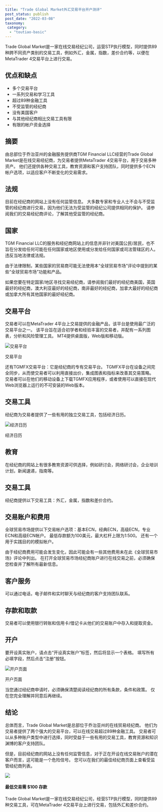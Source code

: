 ```yaml
---
title: "Trade Global Market外汇交易平台开户测评"
post_status: publish
post_date: "2022-03-08"
taxonomy:
 category: 
  - "toutiao-basic"
---
```


Trade Global Market是一家在线交易经纪公司，运营STP执行模型，同时提供89种跨不同资产类别的交易工具，例如外汇，金属，指数，差价合约等，以便在MetaTrader 4交易平台上进行交易。

## 优点和缺点
- 多个交易平台
- 一系列交易和学习工具
- 超过89种金融工具
- 不受监管的经纪商
- 没有美国客户
- 与其他经纪商相比交易工具有限
- 有限的帐户资金选择


## 摘要

由总部位于乔治亚州的金融服务提供商TGM Financial LLC经营的Trade Global Market是在线交易经纪商，为交易者提供MetaTrader 4交易平台，用于交易多种资产。 他们还提供各种交易工具，教育资源和客户支持团队，同时提供多个ECN帐户选项，以适应客户不断变化的交易需求。

## 法规

目前在经纪商的网站上没有任何监管信息。 大多数专家和专业人士不会与不受监管的经纪商进行交易，因为他们无法为受监管的经纪公司提供相同的保护。 请参阅我们的交易经纪商评论，了解其他受监管的经纪商。

## 国家

TGM Financial LLC的服务和经纪商网站上的信息并非针对美国公民/居民，也不旨在分发给任何可能在任何国家或地区使用或分发给任何国家或司法管辖区的人。违反当地法律或法规。

由于法律限制，某些国家的贸易商可能无法使用本“全球贸易市场”评论中提到的某些“全球贸易市场”功能和产品。

如果您要在特定国家/地区寻找交易经纪商，请参阅我们最好的经纪商美国，英国最好的经纪商，澳大利亚最好的经纪商，南非最好的经纪商，加拿大最好的经纪商或加拿大所有其他国家的最好经纪商。

## 交易平台

交易者可以在MetaTrader 4平台上交易提供的金融产品，该平台是使用最广泛的交易平台之一。 该平台旨在适合初学者和经验丰富的交易者，并配有一系列图表，分析和风险管理工具。 MT4提供桌面版，Web版和移动版。

![交易平台](https://cdn.fendou.la/funstoutiao/2020/11/Trade-Global-Markets-Review-Trading-Platform-1024x686.jpg "交易平台")

交易平台

还有TGMFX交易平台：它是经纪商的专有交易平台。 TGMFX平台在设备之间完全同步，从而使交易者可以利用直接出价，集成图表和指标来改善其交易策略。 交易者可以在他们的移动设备上下载TGMFX应用程序，或者使用可以直接在现代Web浏览器上运行的不可安装的Web版本。

## 交易工具

经纪商为交易者提供了一些有用的独立交易工具，包括经济日历。

![经济日历](https://cdn.fendou.la/funstoutiao/2020/11/Trade-Global-Markets-Review-Economic-Calendar-336x1024.jpg "经济日历")

经济日历

## 教育

在经纪商的网站上有很多教育资源可供选择，例如研讨会，网络研讨会，企业培训计划，新闻速递，指南等。

## 交易工具

经纪商提供以下交易工具：外汇，金属，指数和差价合约。

## 交易账户和费用

全球贸易市场提供以下交易帐户选项：基本ECN，经典ECN，高级ECN，专业ECN和高级ECN帐户。 最低存款额为100美元，最大杠杆上限为1:500。 还有一个用于实践目的的模拟帐户。

由于经纪商费用可能会发生变化，因此可能会有一些其他费用未在此《全球贸易市场》评论中列出。 在打开全球贸易市场经纪商账户进行在线交易之前，必须确保您检查并了解所有最新信息。

## 客户服务

可以通过电话，电子邮件和实时聊天与经纪商的客户支持团队联系。

## 存款和取款

交易者可以使用银行转账和信用卡/借记卡从他们的交易账户中存入和提取资金。

## 开户

要开设真实账户，请点击“开设真实账户”标签，然后将显示一个表格。 填写所有必填字段，然后点击“注册”按钮。

![开户页面](https://cdn.fendou.la/funstoutiao/2020/11/Trade-Global-Markets-Account-Opening-Page-.jpg "开户页面")

开户页面

当您通过经纪商申请时，必须确保清楚阅读经纪商的所有条款，条件和政策。 仅在您完全理解并同意后再继续。

## 结论

总体而言，Trade Global Market是总部位于乔治亚州的在线贸易经纪商。 他们为交易者提供了两个强大的交易平台，可以在线交易超过89种金融工具。 交易者可以从多种账户类型中进行选择，同时受益于一些有用的交易工具，教育资源和知识渊博的客户支持团队。

但是，目前经纪商的网站上没有任何监管信息，对于正在开设在线交易账户的潜在客户而言，这可能是一个危险信号。 您可以在我们的最佳经纪商页面上查看受监管经纪商列表。

![](https://cdn.fendou.la/funstoutiao/2020/11/Trade-Global-Market-Logo.png)

#### 最低交易需 $100 存款

Trade Global Market是一家在线交易经纪公司，经营STP执行模型，同时提供89种交易工具，可在MetaTrader 4交易平台上进行交易，包括外汇和差价合约。
